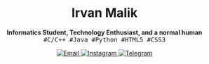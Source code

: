<h1 align="center">Irvan Malik</h1>
<p align="center">
  <b>Informatics Student, Technology Enthusiast, and a normal human</b>
  <br>
  <samp>#C/C++ #Java #Python #HTML5 #CSS3</samp>
</p>
<p align="center">
  <a href="mailto:irvanmalik48@gmail.com">
    <img src="https://img.shields.io/badge/-Email-cornflowerblue?style=for-the-badge&logo=Gmail&labelColor=darkslategray" alt="Email">
  </a>
  <a href="https://www.instagram.com/irvann48_">
    <img src="https://img.shields.io/badge/-Instagram-cornflowerblue?style=for-the-badge&logo=Instagram&labelColor=darkslategray" alt="Instagram">
  </a> 
  <a href="https://t.me/irvanmalik48">
    <img src="https://img.shields.io/badge/-Telegram-cornflowerblue?style=for-the-badge&logo=Telegram&labelColor=darkslategray" alt="Telegram">
  </a>
</p>

<!--
**irvanmalik48/irvanmalik48** is a ✨ _special_ ✨ repository because its `README.md` (this file) appears on your GitHub profile.

Here are some ideas to get you started:

- 🔭 I’m currently working on ...
- 🌱 I’m currently learning ...
- 👯 I’m looking to collaborate on ...
- 🤔 I’m looking for help with ...
- 💬 Ask me about ...
- 📫 How to reach me: ...
- 😄 Pronouns: ...
- ⚡ Fun fact: ...
-->
